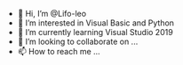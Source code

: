 - 👋 Hi, I’m @Lifo-leo
- 👀 I’m interested in Visual Basic and Python
- 🌱 I’m currently learning Visual Studio 2019
- 💞️ I’m looking to collaborate on ...
- 📫 How to reach me ...

<!---
Lifo-leo/Lifo-leo is a ✨ special ✨ repository because its `README.md` (this file) appears on your GitHub profile.
You can click the Preview link to take a look at your changes.
--->
